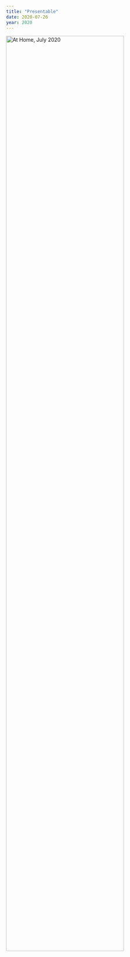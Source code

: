 ```yaml
---
title: "Presentable"
date: 2020-07-26
year: 2020
---
```


<img src="{{ '/files/2020/07/formal-at-home-2020-07.jpg' | relative_url }}" alt="At Home, July 2020" width="80%" class="centered">
